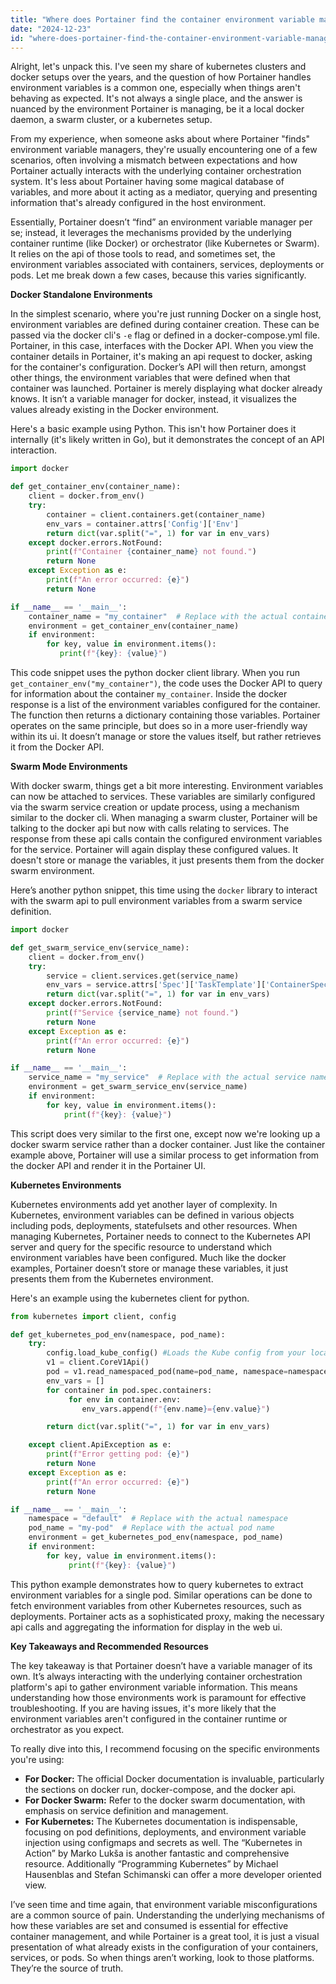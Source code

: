 ```yaml
---
title: "Where does Portainer find the container environment variable manager?"
date: "2024-12-23"
id: "where-does-portainer-find-the-container-environment-variable-manager"
---
```


Alright, let's unpack this. I've seen my share of kubernetes clusters and docker setups over the years, and the question of how Portainer handles environment variables is a common one, especially when things aren't behaving as expected. It's not always a single place, and the answer is nuanced by the environment Portainer is managing, be it a local docker daemon, a swarm cluster, or a kubernetes setup.

From my experience, when someone asks about where Portainer "finds" environment variable managers, they're usually encountering one of a few scenarios, often involving a mismatch between expectations and how Portainer actually interacts with the underlying container orchestration system. It's less about Portainer having some magical database of variables, and more about it acting as a mediator, querying and presenting information that's already configured in the host environment.

Essentially, Portainer doesn’t “find” an environment variable manager per se; instead, it leverages the mechanisms provided by the underlying container runtime (like Docker) or orchestrator (like Kubernetes or Swarm). It relies on the api of those tools to read, and sometimes set, the environment variables associated with containers, services, deployments or pods. Let me break down a few cases, because this varies significantly.

**Docker Standalone Environments**

In the simplest scenario, where you're just running Docker on a single host, environment variables are defined during container creation. These can be passed via the docker cli's `-e` flag or defined in a docker-compose.yml file. Portainer, in this case, interfaces with the Docker API. When you view the container details in Portainer, it's making an api request to docker, asking for the container's configuration. Docker’s API will then return, amongst other things, the environment variables that were defined when that container was launched. Portainer is merely displaying what docker already knows. It isn’t a variable manager for docker, instead, it visualizes the values already existing in the Docker environment.

Here's a basic example using Python. This isn't how Portainer does it internally (it's likely written in Go), but it demonstrates the concept of an API interaction.

```python
import docker

def get_container_env(container_name):
    client = docker.from_env()
    try:
        container = client.containers.get(container_name)
        env_vars = container.attrs['Config']['Env']
        return dict(var.split("=", 1) for var in env_vars)
    except docker.errors.NotFound:
        print(f"Container {container_name} not found.")
        return None
    except Exception as e:
        print(f"An error occurred: {e}")
        return None

if __name__ == '__main__':
    container_name = "my_container"  # Replace with the actual container name
    environment = get_container_env(container_name)
    if environment:
        for key, value in environment.items():
           print(f"{key}: {value}")

```

This code snippet uses the python docker client library. When you run `get_container_env("my_container")`, the code uses the Docker API to query for information about the container `my_container`. Inside the docker response is a list of the environment variables configured for the container. The function then returns a dictionary containing those variables. Portainer operates on the same principle, but does so in a more user-friendly way within its ui. It doesn’t manage or store the values itself, but rather retrieves it from the Docker API.

**Swarm Mode Environments**

With docker swarm, things get a bit more interesting. Environment variables can now be attached to services. These variables are similarly configured via the swarm service creation or update process, using a mechanism similar to the docker cli. When managing a swarm cluster, Portainer will be talking to the docker api but now with calls relating to services. The response from these api calls contain the configured environment variables for the service. Portainer will again display these configured values. It doesn't store or manage the variables, it just presents them from the docker swarm environment.

Here’s another python snippet, this time using the `docker` library to interact with the swarm api to pull environment variables from a swarm service definition.

```python
import docker

def get_swarm_service_env(service_name):
    client = docker.from_env()
    try:
        service = client.services.get(service_name)
        env_vars = service.attrs['Spec']['TaskTemplate']['ContainerSpec']['Env']
        return dict(var.split("=", 1) for var in env_vars)
    except docker.errors.NotFound:
        print(f"Service {service_name} not found.")
        return None
    except Exception as e:
        print(f"An error occurred: {e}")
        return None

if __name__ == '__main__':
    service_name = "my_service"  # Replace with the actual service name
    environment = get_swarm_service_env(service_name)
    if environment:
        for key, value in environment.items():
            print(f"{key}: {value}")
```

This script does very similar to the first one, except now we're looking up a docker swarm service rather than a docker container. Just like the container example above, Portainer will use a similar process to get information from the docker API and render it in the Portainer UI.

**Kubernetes Environments**

Kubernetes environments add yet another layer of complexity. In Kubernetes, environment variables can be defined in various objects including pods, deployments, statefulsets and other resources. When managing Kubernetes, Portainer needs to connect to the Kubernetes API server and query for the specific resource to understand which environment variables have been configured. Much like the docker examples, Portainer doesn’t store or manage these variables, it just presents them from the Kubernetes environment.

Here's an example using the kubernetes client for python.

```python
from kubernetes import client, config

def get_kubernetes_pod_env(namespace, pod_name):
    try:
        config.load_kube_config() #Loads the Kube config from your local environment, you might need to configure your kube config.
        v1 = client.CoreV1Api()
        pod = v1.read_namespaced_pod(name=pod_name, namespace=namespace)
        env_vars = []
        for container in pod.spec.containers:
             for env in container.env:
                env_vars.append(f"{env.name}={env.value}")

        return dict(var.split("=", 1) for var in env_vars)

    except client.ApiException as e:
        print(f"Error getting pod: {e}")
        return None
    except Exception as e:
        print(f"An error occurred: {e}")
        return None

if __name__ == '__main__':
    namespace = "default"  # Replace with the actual namespace
    pod_name = "my-pod"  # Replace with the actual pod name
    environment = get_kubernetes_pod_env(namespace, pod_name)
    if environment:
        for key, value in environment.items():
             print(f"{key}: {value}")
```

This python example demonstrates how to query kubernetes to extract environment variables for a single pod. Similar operations can be done to fetch environment variables from other Kubernetes resources, such as deployments. Portainer acts as a sophisticated proxy, making the necessary api calls and aggregating the information for display in the web ui.

**Key Takeaways and Recommended Resources**

The key takeaway is that Portainer doesn’t have a variable manager of its own. It’s always interacting with the underlying container orchestration platform's api to gather environment variable information. This means understanding how those environments work is paramount for effective troubleshooting. If you are having issues, it's more likely that the environment variables aren't configured in the container runtime or orchestrator as you expect.

To really dive into this, I recommend focusing on the specific environments you're using:

*   **For Docker:** The official Docker documentation is invaluable, particularly the sections on docker run, docker-compose, and the docker api.
*   **For Docker Swarm:** Refer to the docker swarm documentation, with emphasis on service definition and management.
*   **For Kubernetes:** The Kubernetes documentation is indispensable, focusing on pod definitions, deployments, and environment variable injection using configmaps and secrets as well. The “Kubernetes in Action” by Marko Lukša is another fantastic and comprehensive resource. Additionally “Programming Kubernetes” by Michael Hausenblas and Stefan Schimanski can offer a more developer oriented view.

I’ve seen time and time again, that environment variable misconfigurations are a common source of pain. Understanding the underlying mechanisms of how these variables are set and consumed is essential for effective container management, and while Portainer is a great tool, it is just a visual presentation of what already exists in the configuration of your containers, services, or pods. So when things aren’t working, look to those platforms. They’re the source of truth.
